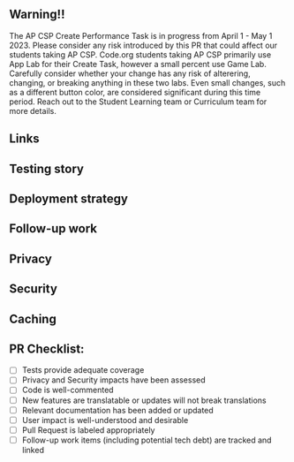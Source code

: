 ## Warning!!

The AP CSP Create Performance Task is in progress from April 1 - May 1 2023. Please
consider any risk introduced by this PR that could affect our students taking AP CSP. Code.org
students taking AP CSP primarily use App Lab for their Create Task, however a small percent use Game
Lab. Carefully consider whether your change has any risk of alterering, changing, or breaking
anything in these two labs. Even small changes, such as a different button color, are considered
significant during this time period. Reach out to the Student Learning team or Curriculum team for
more details.

<!-- end warning -->

<!--
  A summary of the change, including any relevant background, motivation, and context.
  If relevant, include a description, screenshots, and/or video of the existing and new behavior.
-->

## Links

<!--
  Links to relevant external resources; ie, specification documents, Jira tickets, related PRs, Honeybadger errors, etc.
-->

<!--
- spec: []()
- jira ticket: []()
-->

## Testing story

<!--
  Does your change include appropriate tests?
  If so, please describe how the tests included in this PR are sufficient.
  If not, please explain why this change does not need to be tested.
-->

<!-- Other aspects to consider. Delete any sections that are not relevant to your change. -->

## Deployment strategy

## Follow-up work

<!--
  List (ideally with Jira links) any clean-up or technical debt that will be addressed in future work.
-->

## Privacy

<!--
  1.	Does this change involve the collection, use, or sharing of new Personal Data?
  2.	Does this change involve a new or changed use or sharing of existing Personal Data?
-->

## Security

<!-- Link to Jira task(s) where sensitive security issues are discussed privately. -->

## Caching

## PR Checklist:

<!--
  The final step! Before you create your PR, double-check that everything is in order.
  Change [ ] to [X] during creation to check boxes.
-->

- [ ] Tests provide adequate coverage
- [ ] Privacy and Security impacts have been assessed
- [ ] Code is well-commented
- [ ] New features are translatable or updates will not break translations
- [ ] Relevant documentation has been added or updated
- [ ] User impact is well-understood and desirable
- [ ] Pull Request is labeled appropriately
- [ ] Follow-up work items (including potential tech debt) are tracked and linked
